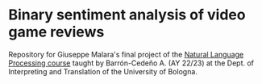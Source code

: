 # Binary sentiment analysis of video game reviews
Repository for Giuseppe Malara's final project of the [Natural Language Processing course](https://albarron.github.io/teaching/natural-language-processing/) taught by Barrón-Cedeño A. (AY 22/23) at the Dept. of Interpreting and Translation of the University of Bologna.
